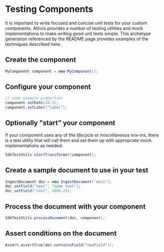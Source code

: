 # Testing Components

It is important to write focused and concise unit tests for your custom components. Attivio provides a number of testing utilities and mock implementations to make writing good unit tests simple. This archetype generation referenced by the README page provides examples of the techniques described here.

## Create the component

```java
MyComponent component = new MyComponent();
```

## Configure your component

```java
// some example properties
component.setRate(20.3);
component.setLabel("label");
```

## Optionally "start" your component

If your component uses any of the _lifecycle_ or _miscellaneous_ mix-ins, there is a test utility that will call them and set them up with appropriate mock implementations as needed:

```java
SdkTestUtils.startTransformer(component);
```

## Create a sample document to use in your test

```java
IngestDocument doc = new IngestDocument("doc1");
doc.setField("text", "some text");
doc.setField("cost", 2800.23);
```

## Process the document with your component

```java
SdkTestUtils.processDocument(doc, component);
```

## Assert conditions on the document

```java
Assert.assertTrue(doc.containsField("newField"));
```

